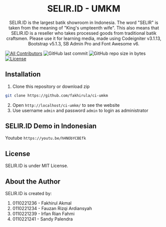 <h1 align="center">SELIR.ID - UMKM</h1>
<p align="center">SELIR.ID is the largest batik showroom in Indonesia. The word "SELIR" is taken from the meaning of "King's umpteenth wife". This also means that SELIR.ID is a reseller who takes processed goods from traditional batik craftsmen. Please use it for learning media, made using Codeigniter v3.1.13, Bootstrap v5.1.3, SB Admin Pro and Font Awesome v6.</p>

[![All Contributors](https://img.shields.io/badge/all_contributors-1-green.svg?style=flat-square)](#contributors-)
![GitHub last commit](https://img.shields.io/github/last-commit/fakhirula/ci-umkm.svg?style=flat-square)
![GitHub repo size in bytes](https://img.shields.io/github/repo-size/fakhirula/ci-umkm?style=flat-square)
[![License](https://img.shields.io/github/license/fakhirula/ci-umkm?style=flat-square)](LICENSE)

## Installation
1. Clone this repository or download zip
```bash
git clone https://github.com/fakhirula/ci-umkm
```
2. Open `http://localhost/ci-umkm/` to see the website
3. Use username `admin` and password `admin` to login as administrator

## SELIR.ID Demo in Indonesian
Youtube `https://youtu.be/hHNObYCBEfk`

## License
SELIR.ID is under MIT License.

## About the Author
SELIR.ID is created by:
1. 0110221236 - Fakhirul Akmal
2. 0110221234 - Fauzan Rizqi Ardiansyah
3. 0110221239 - Irfan Rian Fahmi
4. 0110221241 - Sandy Palendra
